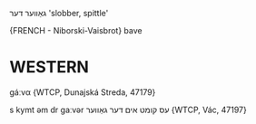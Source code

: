 גאַווער
דער
'slobber, spittle'

{FRENCH - Niborski-Vaisbrot}
bave

WESTERN
========

gáːvα {WTCP, Dunajská Streda, 47179}

s kymt əm dr gaːvər עס קומט אים דער גאַווער {WTCP, Vác, 47197}
